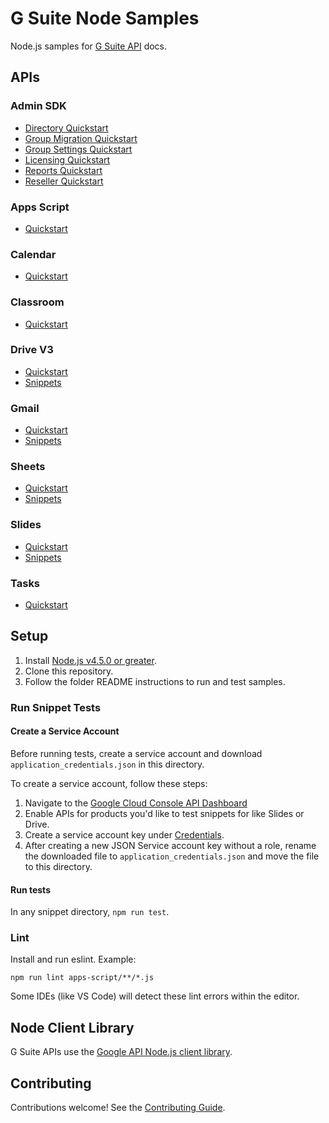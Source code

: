 # G Suite Node Samples

Node.js samples for [G Suite API](https://developers.google.com/gsuite/) docs.

## APIs

### Admin SDK

- [Directory Quickstart](https://developers.google.com/admin-sdk/directory/v1/quickstart/nodejs)
- [Group Migration Quickstart](https://developers.google.com/admin-sdk/groups-migration/v1/quickstart/nodejs)
- [Group Settings Quickstart](https://developers.google.com/admin-sdk/groups-settings/quickstart/nodejs)
- [Licensing Quickstart](https://developers.google.com/admin-sdk/licensing/v1/quickstart/nodejs)
- [Reports Quickstart](https://developers.google.com/admin-sdk/reports/v1/quickstart/nodejs)
- [Reseller Quickstart](https://developers.google.com/admin-sdk/reseller/v1/quickstart/nodejs)

### Apps Script

- [Quickstart](https://developers.google.com/apps-script/api/quickstart/nodejs)

### Calendar

- [Quickstart](https://developers.google.com/google-apps/calendar/quickstart/nodejs)

### Classroom

- [Quickstart](https://developers.google.com/classroom/quickstart/nodejs)

### Drive V3

- [Quickstart](https://developers.google.com/drive/v3/web/quickstart/nodejs)
- [Snippets](https://developers.google.com/drive/v3/web/about-sdk)

### Gmail

- [Quickstart](https://developers.google.com/gmail/api/quickstart/nodejs)
- [Snippets](https://developers.google.com/gmail/api/guides/)

### Sheets

- [Quickstart](https://developers.google.com/sheets/api/quickstart/nodejs)
- [Snippets](https://developers.google.com/sheets/api/guides/concepts)

### Slides

- [Quickstart](https://developers.google.com/slides/quickstart/nodejs)
- [Snippets](https://developers.google.com/slides/how-tos/overview)

### Tasks

- [Quickstart](https://developers.google.com/google-apps/tasks/quickstart/nodejs)

## Setup

1. Install [Node.js v4.5.0 or greater](https://nodejs.org).
1. Clone this repository.
1. Follow the folder README instructions to run and test samples.

### Run Snippet Tests

#### Create a Service Account

Before running tests, create a service account and download `application_credentials.json` in this directory.

To create a service account, follow these steps:

1. Navigate to the [Google Cloud Console API Dashboard](https://console.cloud.google.com/apis/dashboard)
1. Enable APIs for products you'd like to test snippets for like Slides or Drive.
1. Create a service account key under [Credentials](https://console.cloud.google.com/apis/credentials).
1. After creating a new JSON Service account key without a role, rename the downloaded file to `application_credentials.json` and move the file to this directory.

#### Run tests

In any snippet directory, `npm run test`.

### Lint

Install and run eslint. Example:

```
npm run lint apps-script/**/*.js
```

Some IDEs (like VS Code) will detect these lint errors within the editor.

## Node Client Library

G Suite APIs use the [Google API Node.js client library](https://github.com/google/google-api-nodejs-client).

## Contributing

Contributions welcome! See the [Contributing Guide](CONTRIBUTING.md).
